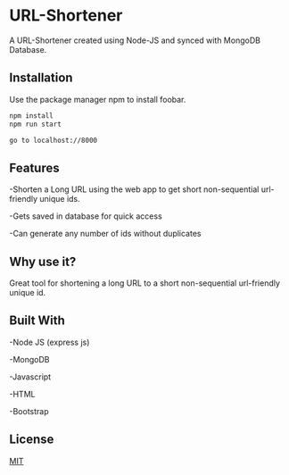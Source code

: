 # URL-Shortener

A URL-Shortener created using Node-JS and synced with MongoDB Database.

## Installation

Use the package manager npm to install foobar.

```bash
npm install
npm run start

go to localhost://8000
```

## Features

-Shorten a Long URL using the web app to get short non-sequential url-friendly unique ids.

-Gets saved in database for quick access

-Can generate any number of ids without duplicates

## Why use it?

Great tool for shortening a long URL to a short non-sequential url-friendly unique id.


## Built With

-Node JS (express js)

-MongoDB

-Javascript

-HTML

-Bootstrap



## License
[MIT](https://choosealicense.com/licenses/mit/)
